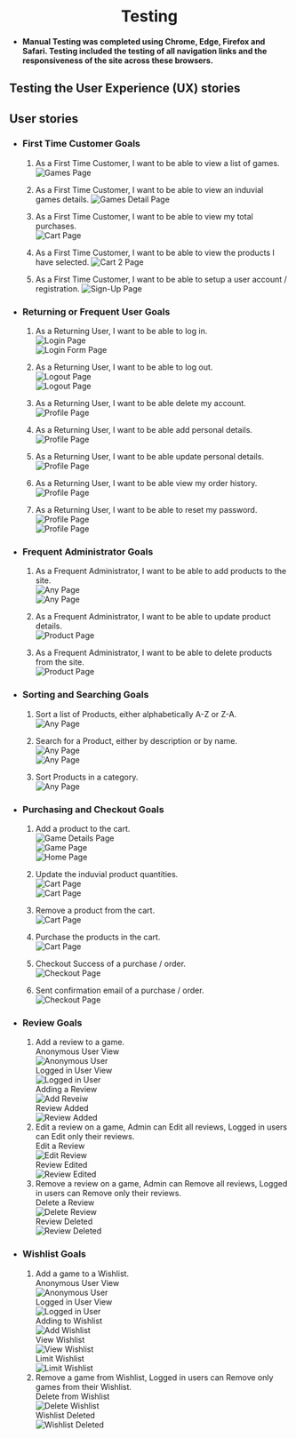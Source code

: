 <h1 align="center">Testing</h1> 

- #### Manual Testing was completed using Chrome, Edge, Firefox and Safari. Testing included the testing of all navigation links and the responsiveness of the site across these browsers. 

## Testing the User Experience (UX) stories
## User stories
 -   ### First Time Customer Goals
       1. As a First Time Customer, I want to be able to view a list of games.
            ![Games Page](readme_images/games.png)<br>

       2. As a First Time Customer, I want to be able to view an induvial games details.
            ![Games Detail Page](readme_images/game_details.png)<br>

       3. As a First Time Customer, I want to be able to view my total purchases.<br>
            ![Cart Page](readme_images/admin_login.png)<br>

       4. As a First Time Customer, I want to be able to view the products I have selected.
            ![Cart 2 Page](readme_images/cart.png)<br>

       5. As a First Time Customer, I want to be able to setup a user account / registration.
            ![Sign-Up Page](readme_images/regsiter.png)<br>
 
 -   ### Returning or Frequent User Goals
       1. As a Returning User, I want to be able to log in.<br>
            ![Login Page](readme_images/signed_out.png)<br>
            ![Login Form Page](readme_images/sign-in.png)

       2. As a Returning User, I want to be able to log out.<br>
            ![Logout Page](readme_images/admin_login.png)<br>
            ![Logout Page](readme_images/sign-out.PNG)

       3. As a Returning User, I want to be able delete my account.<br>
            ![Profile Page](readme_images/profile.png)

       4. As a Returning User, I want to be able add personal details.<br>
            ![Profile Page](readme_images/profile.png)

       5. As a Returning User, I want to be able update personal details.<br>
            ![Profile Page](readme_images/profile.png)

       6. As a Returning User, I want to be able view my order history.<br>
            ![Profile Page](readme_images/order_history.png)
      
       7. As a Returning User, I want to be able to reset my password.<br>
            ![Profile Page](readme_images/sign-in.png)<br>
            ![Profile Page](readme_images/forgot_password.png)
 
 -   ### Frequent Administrator Goals
       1. As a Frequent Administrator, I want to be able to add products to the site.<br>
            ![Any Page](readme_images/admin_login.png)<br>
            ![Any Page](readme_images/add_game.png)

       2. As a Frequent Administrator, I want to be able to update product details.<br>
            ![Product Page](readme_images/game_details.png)

       3. As a Frequent Administrator, I want to be able to delete products from the site.<br>
            ![Product Page](readme_images/games.png)
 
 -   ### Sorting and Searching Goals
       1. Sort a list of Products, either alphabetically A-Z or Z-A.<br>
            ![Any Page](readme_images/sorting.png)

       2. Search for a Product, either by description or by name. <br>
            ![Any Page](readme_images/game_filters.PNG)<br>
            ![Any Page](readme_images/search_bar.png)

       3. Sort Products in a category.<br>
            ![Any Page](readme_images/categories.png)

 -   ### Purchasing and Checkout Goals
       1. Add a product to the cart.<br>
            ![Game Details Page](readme_images/game_details.png)<br>
            ![Game Page](readme_images/games.png)<br>
            ![Home Page](readme_images/full_games.png)

       2. Update the induvial product quantities.<br>
            ![Cart Page](readme_images/game_details.png)<br>
            ![Cart Page](readme_images/cart.png)

       3. Remove a product from the cart.<br>
            ![Cart Page](readme_images/cart.png)

       4. Purchase the products in the cart.<br>
            ![Cart Page](readme_images/checkout.png)
      
       5. Checkout Success of a purchase / order.<br>
            ![Checkout Page](readme_images/success_checkout.png)

       6. Sent confirmation email of a purchase / order.<br>
            ![Checkout Page](readme_images/confirmation_email.png)

 -   ### Review Goals
       1. Add a review to a game.<br>
          Anonymous User View<br>
          ![Anonymous User](readme_images/not_logged_in.png)<br>
          Logged in User View<br>
          ![Logged in User](readme_images/logged_in.png)<br>
          Adding a Review<br>
          ![Add Reveiw](readme_images/add_review.png)<br>
          Review Added<br>
          ![Review Added](readme_images/review_added.png)
       2. Edit a review on a game, Admin can Edit all reviews, Logged in users can Edit only their reviews.<br>
          Edit a Review <br>
          ![Edit Review](readme_images/edit_review.png)<br>
          Review Edited<br>
          ![Review Edited](readme_images/edited_review.png)
       3. Remove a review on a game, Admin can Remove all reviews, Logged in users can Remove only their reviews.<br>
          Delete a Review <br>
          ![Delete Review](readme_images/delete_review.png)<br>
          Review Deleted<br>
          ![Review Deleted](readme_images/deleted_review.png)

 -   ### Wishlist Goals
       1. Add a game to a Wishlist.<br>
          Anonymous User View<br>
          ![Anonymous User](readme_images/not_logged_in.png)<br>
          Logged in User View<br>
          ![Logged in User](readme_images/logged_in.png)<br>
          Adding to Wishlist<br>
          ![Add Wishlist](readme_images/added_wishlist.png)<br>
          View Wishlist<br>
          ![View Wishlist](readme_images/view_wishlist.png)<br>
          Limit Wishlist<br>
          ![Limit Wishlist](readme_images/limit_wishlist.png)
       3. Remove a game from Wishlist, Logged in users can Remove only games from their Wishlist.<br>
          Delete from Wishlist <br>
          ![Delete Wishlist](readme_images/delete_wishlist.png)<br>
          Wishlist Deleted<br>
          ![Wishlist Deleted](readme_images/deleted_wishlist.png)
